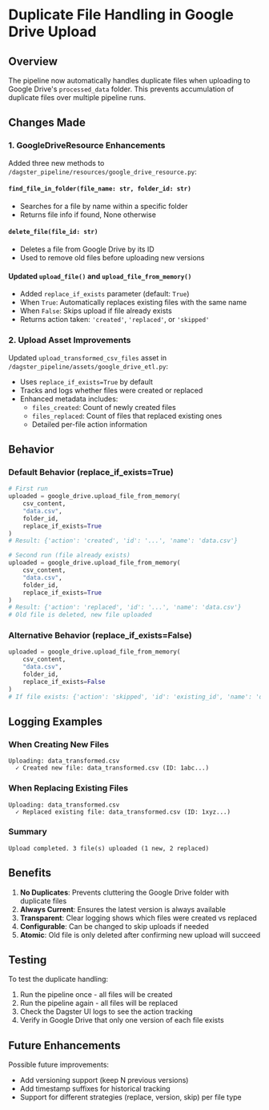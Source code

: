 # Duplicate File Handling in Google Drive Upload

## Overview

The pipeline now automatically handles duplicate files when uploading to Google Drive's `processed_data` folder. This prevents accumulation of duplicate files over multiple pipeline runs.

## Changes Made

### 1. GoogleDriveResource Enhancements

Added three new methods to `/dagster_pipeline/resources/google_drive_resource.py`:

#### `find_file_in_folder(file_name: str, folder_id: str)`
- Searches for a file by name within a specific folder
- Returns file info if found, None otherwise

#### `delete_file(file_id: str)`
- Deletes a file from Google Drive by its ID
- Used to remove old files before uploading new versions

#### Updated `upload_file()` and `upload_file_from_memory()`
- Added `replace_if_exists` parameter (default: `True`)
- When `True`: Automatically replaces existing files with the same name
- When `False`: Skips upload if file already exists
- Returns action taken: `'created'`, `'replaced'`, or `'skipped'`

### 2. Upload Asset Improvements

Updated `upload_transformed_csv_files` asset in `/dagster_pipeline/assets/google_drive_etl.py`:

- Uses `replace_if_exists=True` by default
- Tracks and logs whether files were created or replaced
- Enhanced metadata includes:
  - `files_created`: Count of newly created files
  - `files_replaced`: Count of files that replaced existing ones
  - Detailed per-file action information

## Behavior

### Default Behavior (replace_if_exists=True)
```python
# First run
uploaded = google_drive.upload_file_from_memory(
    csv_content, 
    "data.csv", 
    folder_id,
    replace_if_exists=True
)
# Result: {'action': 'created', 'id': '...', 'name': 'data.csv'}

# Second run (file already exists)
uploaded = google_drive.upload_file_from_memory(
    csv_content, 
    "data.csv", 
    folder_id,
    replace_if_exists=True
)
# Result: {'action': 'replaced', 'id': '...', 'name': 'data.csv'}
# Old file is deleted, new file uploaded
```

### Alternative Behavior (replace_if_exists=False)
```python
uploaded = google_drive.upload_file_from_memory(
    csv_content, 
    "data.csv", 
    folder_id,
    replace_if_exists=False
)
# If file exists: {'action': 'skipped', 'id': 'existing_id', 'name': 'data.csv', 'message': 'File already exists'}
```

## Logging Examples

### When Creating New Files
```
Uploading: data_transformed.csv
  ✓ Created new file: data_transformed.csv (ID: 1abc...)
```

### When Replacing Existing Files
```
Uploading: data_transformed.csv
  ✓ Replaced existing file: data_transformed.csv (ID: 1xyz...)
```

### Summary
```
Upload completed. 3 file(s) uploaded (1 new, 2 replaced)
```

## Benefits

1. **No Duplicates**: Prevents cluttering the Google Drive folder with duplicate files
2. **Always Current**: Ensures the latest version is always available
3. **Transparent**: Clear logging shows which files were created vs replaced
4. **Configurable**: Can be changed to skip uploads if needed
5. **Atomic**: Old file is only deleted after confirming new upload will succeed

## Testing

To test the duplicate handling:

1. Run the pipeline once - all files will be created
2. Run the pipeline again - all files will be replaced
3. Check the Dagster UI logs to see the action tracking
4. Verify in Google Drive that only one version of each file exists

## Future Enhancements

Possible future improvements:
- Add versioning support (keep N previous versions)
- Add timestamp suffixes for historical tracking
- Support for different strategies (replace, version, skip) per file type

